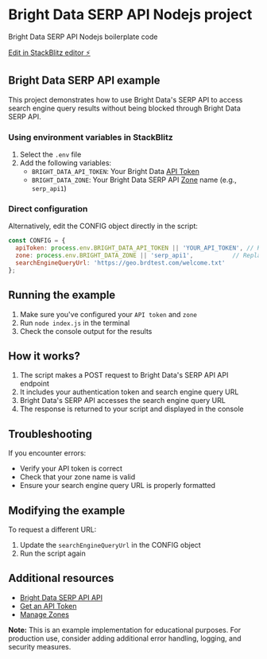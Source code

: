 # Bright Data SERP API Nodejs project
Bright Data SERP API Nodejs boilerplate code



[Edit in StackBlitz editor ⚡️](https://stackblitz.com/~/github.com/luminati-io/bright-data-serp-api-nodejs-project?file=index.js)

## Bright Data SERP API example

This project demonstrates how to use Bright Data's SERP API to access search engine query results without being blocked through Bright Data SERP API.


### Using environment variables in StackBlitz

1. Select the `.env` file
2. Add the following variables:
   - `BRIGHT_DATA_API_TOKEN`: Your Bright Data [API Token](https://docs.brightdata.com/general/account/api-token)
   - `BRIGHT_DATA_ZONE`: Your Bright Data SERP API [Zone](https://brightdata.com/cp/zones) name (e.g., `serp_api1`)

### Direct configuration

Alternatively, edit the CONFIG object directly in the script:

```javascript
const CONFIG = {
  apiToken: process.env.BRIGHT_DATA_API_TOKEN || 'YOUR_API_TOKEN', // Replace with your actual token
  zone: process.env.BRIGHT_DATA_ZONE || 'serp_api1',           // Replace with your SERP APIzone
  searchEngineQueryUrl: 'https://geo.brdtest.com/welcome.txt'                 // Replace with your search engine query URL
};
```

## Running the example

1. Make sure you've configured your `API token` and `zone`
2. Run `node index.js` in the terminal
3. Check the console output for the results

## How it works?

1. The script makes a POST request to Bright Data's SERP API API endpoint
2. It includes your authentication token and search engine query URL
3. Bright Data's SERP API accesses the search engine query URL
4. The response is returned to your script and displayed in the console

## Troubleshooting

If you encounter errors:

- Verify your API token is correct
- Check that your zone name is valid
- Ensure your search engine query URL is properly formatted

## Modifying the example

To request a different URL:
1. Update the `searchEngineQueryUrl` in the CONFIG object
2. Run the script again

## Additional resources

- [Bright Data SERP API API](https://docs.brightdata.com/scraping-automation/serp-api/introduction)
- [Get an API Token](https://docs.brightdata.com/general/account/api-token)
- [Manage Zones](https://brightdata.com/cp/zones)

**Note:** This is an example implementation for educational purposes. For production use, consider adding additional error handling, logging, and security measures.
